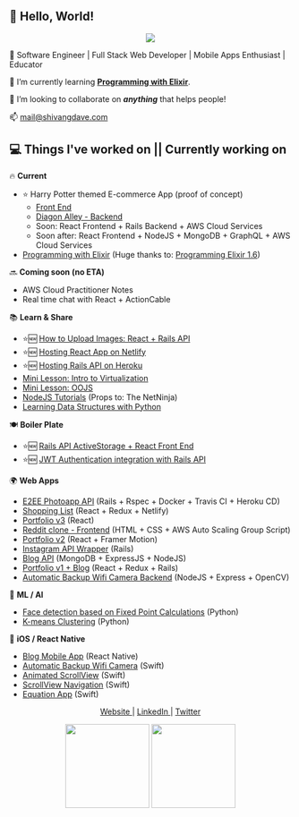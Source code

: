 ## 👋 Hello, World!

<p align="center">
   <img src="https://media0.giphy.com/media/l0HlHFRbmaZtBRhXG/giphy.gif" />
</p>

👀 Software Engineer | Full Stack Web Developer | Mobile Apps Enthusiast | Educator

🌱 I’m currently learning **[Programming with Elixir]**.

💞️ I’m looking to collaborate on ***anything*** that helps people! 

📫 mail@shivangdave.com

## 💻 Things I've worked on || Currently working on

🔥 **Current**
- ⭐️ Harry Potter themed E-commerce App (proof of concept)
   - [Front End](https://github.com/ShivangDave/diagon-alley-frontend-prototype)
   - [Diagon Alley - Backend]
   - Soon: React Frontend + Rails Backend + AWS Cloud Services
   - Soon after: React Frontend + NodeJS + MongoDB + GraphQL + AWS Cloud Services
- [Programming with Elixir] (Huge thanks to: [Programming Elixir 1.6])

🔜 **Coming soon (no ETA)**
- AWS Cloud Practitioner Notes
- Real time chat with React + ActionCable

📚 **Learn & Share**
- ⭐️🆕 [How to Upload Images: React + Rails API]
- ⭐️🆕 [Hosting React App on Netlify] 
- ⭐️🆕 [Hosting Rails API on Heroku]
- [Mini Lesson: Intro to Virtualization]
- [Mini Lesson: OOJS]
- [NodeJS Tutorials] (Props to: The NetNinja)
- [Learning Data Structures with Python]

🍽 **Boiler Plate**
- ⭐️🆕 [Rails API ActiveStorage + React Front End]
- ⭐️🆕 [JWT Authentication integration with Rails API] 

🌍 **Web Apps**
- [E2EE Photoapp API] (Rails + Rspec + Docker + Travis CI + Heroku CD)
- [Shopping List] (React + Redux + Netlify)
- [Portfolio v3] (React)
- [Reddit clone - Frontend] (HTML + CSS + AWS Auto Scaling Group Script)
- [Portfolio v2] (React + Framer Motion)
- [Instagram API Wrapper] (Rails)
- [Blog API] (MongoDB + ExpressJS + NodeJS)
- [Portfolio v1 + Blog] (React + Redux + Rails)
- [Automatic Backup Wifi Camera Backend] (NodeJS + Express + OpenCV)

🤖 **ML / AI**
- [Face detection based on Fixed Point Calculations] (Python)
- [K-means Clustering] (Python)

📱 **iOS / React Native**
- [Blog Mobile App] (React Native)
- [Automatic Backup Wifi Camera] (Swift)
- [Animated ScrollView] (Swift)
- [ScrollView Navigation] (Swift)
- [Equation App] (Swift)


[Programming with Elixir]: https://shivangdave.github.io/elixir/
[Programming Elixir 1.6]: https://pragprog.com/titles/elixir16/programming-elixir-1-6/
[Mini Lesson: Intro to Virtualization]: https://github.com/ShivangDave/intro-to-virtualization
[Mini Lesson: OOJS]: https://github.com/ShivangDave/oojs
[NodeJS Tutorials]: https://github.com/ShivangDave/NodeJS-Tutorials
[Learning Data Structures with Python]: https://github.com/ShivangDave/Python-Programs

[Portfolio v2]: https://github.com/ShivangDave/portfolio-site
[E2EE Photoapp API]: https://github.com/ShivangDave/photoapp-api
[Shopping List]: https://github.com/ShivangDave/my-shopping-list
[Portfolio v3]: https://github.com/ShivangDave/portfolio-site-v3
[Reddit clone - Frontend]: https://github.com/ShivangDave/reddit-clone
[Instagram API Wrapper]: https://github.com/ShivangDave/instagram-api-wrapper
[Blog API]: https://github.com/ShivangDave/blog-api-mern
[Portfolio v1 + Blog]: https://github.com/ShivangDave/Blog-Web-App
[Automatic Backup Wifi Camera Backend]: https://github.com/ShivangDave/Automatic-backup-wifi-camera-backend

[K-means Clustering]: https://github.com/ShivangDave/Kmeans-Clustering
[Face detection based on Fixed Point Calculations]: https://github.com/ShivangDave/Face-detection-based-on-fixed-point-calculations

[Equation App]: https://github.com/ShivangDave/EquationAppDemo
[ScrollView Navigation]: https://github.com/ShivangDave/scrollView_navigation_demo
[Animated ScrollView]: https://github.com/ShivangDave/AnimatedScrollView
[Automatic Backup Wifi Camera]: https://github.com/ShivangDave/Automatic-Backup-WiFi-Camera
[Blog Mobile App]: https://github.com/ShivangDave/Blog-Mobile-App

[JWT Authentication integration with Rails API]: https://github.com/ShivangDave/rails-api-auth-boilerplate
[Hosting React App on Netlify]: https://github.com/ShivangDave/front-end-hosting
[Hosting Rails API on Heroku]: https://github.com/ShivangDave/rails-backend-hosting
[How to Upload Images: React + Rails API]: https://github.com/ShivangDave/uploading-images-rails-react
[Rails API ActiveStorage + React Front End]: https://github.com/ShivangDave/uploading-images-rails-react

[Diagon Alley - Backend]: https://github.com/ShivangDave/diagon-alley-backend

<p align="center">
   <a href="https://shivangdave.com" target="_blank"> Website </a> | <a href="https://linkedin.com/in/dshivang" target="_blank"> LinkedIn </a> | <a href="https://twitter.com/@__Shivang__" target="_blank"> Twitter </a>
</p>

<p align="center">
   <img src="https://github-readme-stats.vercel.app/api?username=shivangdave&show_icons=true&theme=tokyonight" height="150px" />
   <img src="https://github-readme-stats.vercel.app/api/top-langs/?username=shivangdave&layout=compact" height="150px" />
</p>
